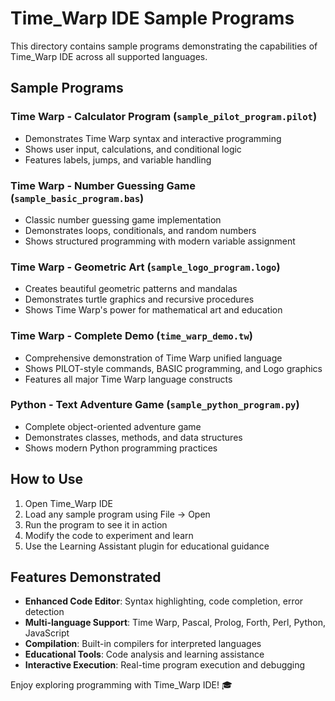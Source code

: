 # Time_Warp IDE Sample Programs

This directory contains sample programs demonstrating the capabilities of Time_Warp IDE across all supported languages.

## Sample Programs

### Time Warp - Calculator Program (`sample_pilot_program.pilot`)
- Demonstrates Time Warp syntax and interactive programming
- Shows user input, calculations, and conditional logic
- Features labels, jumps, and variable handling

### Time Warp - Number Guessing Game (`sample_basic_program.bas`)
- Classic number guessing game implementation
- Demonstrates loops, conditionals, and random numbers
- Shows structured programming with modern variable assignment

### Time Warp - Geometric Art (`sample_logo_program.logo`)
- Creates beautiful geometric patterns and mandalas
- Demonstrates turtle graphics and recursive procedures
- Shows Time Warp's power for mathematical art and education

### Time Warp - Complete Demo (`time_warp_demo.tw`)
- Comprehensive demonstration of Time Warp unified language
- Shows PILOT-style commands, BASIC programming, and Logo graphics
- Features all major Time Warp language constructs

### Python - Text Adventure Game (`sample_python_program.py`)
- Complete object-oriented adventure game
- Demonstrates classes, methods, and data structures
- Shows modern Python programming practices

## How to Use

1. Open Time_Warp IDE
2. Load any sample program using File → Open
3. Run the program to see it in action
4. Modify the code to experiment and learn
5. Use the Learning Assistant plugin for educational guidance

## Features Demonstrated

- **Enhanced Code Editor**: Syntax highlighting, code completion, error detection
- **Multi-language Support**: Time Warp, Pascal, Prolog, Forth, Perl, Python, JavaScript
- **Compilation**: Built-in compilers for interpreted languages
- **Educational Tools**: Code analysis and learning assistance
- **Interactive Execution**: Real-time program execution and debugging

Enjoy exploring programming with Time_Warp IDE! 🎓
